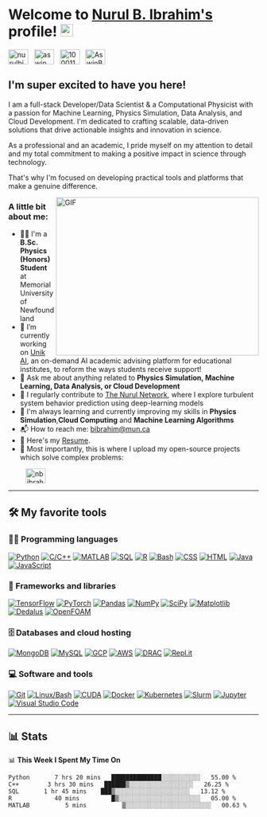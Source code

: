 # Welcome to [Nurul B. Ibrahim's](https://github.com/nbibrahim) profile! <a href="https://github.com/nbibrahim"><img src="https://media.giphy.com/media/hvRJCLFzcasrR4ia7z/giphy.gif" width="25px"></a>

<a href="https://www.linkedin.com/in/nurulbibrahim/" target="_blank"><img align="center" src="https://raw.githubusercontent.com/rahuldkjain/github-profile-readme-generator/master/src/images/icons/Social/linked-in-alt.svg" alt="nurulbibrahim" height="30" width="40" /></a>
&nbsp;
<a href="https://www.instagram.com/_noorool_/" target="_blank"><img align="center" src="https://raw.githubusercontent.com/rahuldkjain/github-profile-readme-generator/master/src/images/icons/Social/instagram.svg" alt="aswin_barath_" height="30" width="40" /></a>
&nbsp;
<a href="https://www.facebook.com/nurulbibrahim" target="_blank"><img align="center" src="https://raw.githubusercontent.com/rahuldkjain/github-profile-readme-generator/master/src/images/icons/Social/facebook.svg" alt="100011683902531e" height="30" width="40" /></a>
&nbsp;
<a href="https://twitter.com/nurulb000" target="_blank"><img align="center" src="https://raw.githubusercontent.com/rahuldkjain/github-profile-readme-generator/master/src/images/icons/Social/twitter.svg" alt="AswinBarath2" height="30" width="40" /></a>
&nbsp;

## I'm super excited to have you here! 

I am a full-stack Developer/Data Scientist & a Computational Physicist with a passion for Machine Learning, Physics Simulation, Data Analysis, and Cloud Development. I'm dedicated to crafting scalable, data-driven solutions that drive actionable insights and innovation in science.

As a professional and an academic, I pride myself on my attention to detail and my total commitment to making a positive impact in science through technology.

That's why I'm focused on developing practical tools and platforms that make a genuine difference.

<img align="right" alt="GIF" src="https://github.com/nbibrahim/nbibrahim/blob/master/coding.gif?raw=true" width="408" height="318" />


### A little bit about me:

- 👨‍🎓 I'm a **B.Sc. Physics (Honors) Student** at Memorial University of Newfoundland
- 🔭 I’m currently working on [Unik AI](https://www.unikai.ca/), an on-demand AI academic advising platform for educational institutes, to reform the ways students receive support!
- 💬 Ask me about anything related to **Physics Simulation, Machine Learning, Data Analysis, or Cloud Development**
- 📝 I regularly contribute to [The Nurul Network](https://github.com/nbibrahim/The-Nurul-Network), where I explore turbulent system behavior prediction using deep-learning models
- 🌱 I'm always learning and currently improving my skills in **Physics Simulation**,**Cloud Computing** and **Machine Learning Algorithms**
- 📬 How to reach me: [bibrahim@mun.ca](mailto:bibrahim@mun.ca)
- 📄 Here's my [Resume](https://github.com/nbibrahim/Resume/blob/main/Nurul-Resume.pdf).
- 💪 Most importantly, this is where I upload my open-source projects which solve complex problems:

&nbsp;&nbsp;&nbsp;&nbsp;&nbsp;&nbsp;&nbsp;&nbsp;
<a href="https://github.com/nbibrahim" target="_blank"><img align="center" src="https://raw.githubusercontent.com/rahuldkjain/github-profile-readme-generator/master/src/images/icons/Social/github.svg" alt="nbibrahim" height="30" width="40" /></a>
&nbsp;

---

## 🛠️ My favorite tools

### 👨‍💻 Programming languages

<p>
    <a href="#"><img alt="Python" src="https://img.shields.io/badge/Python-14354C.svg?logo=python&logoColor=white"></a>
    <a href="#"><img alt="C/C++" src="https://custom-icon-badges.herokuapp.com/badge/C/C++-00599C.svg?logo=cplusplus&logoColor=white"></a>
    <a href="#"><img alt="MATLAB" src="https://img.shields.io/badge/MATLAB-007396.svg?logo=matlab&logoColor=white"></a>
    <a href="#"><img alt="SQL" src="https://img.shields.io/badge/SQL-025E8C.svg?logo=database&logoColor=white"></a>
    <a href="#"><img alt="R" src="https://img.shields.io/badge/R-276DC3.svg?logo=r&logoColor=white"></a>
    <a href="#"><img alt="Bash" src="https://img.shields.io/badge/Bash-121011.svg?logo=gnu-bash&logoColor=white"></a>
    <a href="#"><img alt="CSS" src="https://img.shields.io/badge/CSS-1572B6.svg?logo=css3&logoColor=white"></a>
    <a href="#"><img alt="HTML" src="https://img.shields.io/badge/HTML-E34F26.svg?logo=html5&logoColor=white"></a>
    <a href="#"><img alt="Java" src="https://img.shields.io/badge/Java-007396.svg?logo=java&logoColor=white"></a>
    <a href="#"><img alt="JavaScript" src="https://img.shields.io/badge/JavaScript-F7DF1E.svg?logo=javascript&logoColor=black"></a>
</p>

### 🧰 Frameworks and libraries

<p>
    <a href="#"><img alt="TensorFlow" src="https://img.shields.io/badge/TensorFlow-FF6F00.svg?logo=tensorflow&logoColor=white"></a>
    <a href="#"><img alt="PyTorch" src="https://img.shields.io/badge/PyTorch-EE4C2C.svg?logo=pytorch&logoColor=white"></a>
    <a href="#"><img alt="Pandas" src="https://img.shields.io/badge/Pandas-150458.svg?logo=pandas&logoColor=white"></a>
    <a href="#"><img alt="NumPy" src="https://img.shields.io/badge/Numpy-013243.svg?logo=numpy&logoColor=white"></a>
    <a href="#"><img alt="SciPy" src="https://img.shields.io/badge/SciPy-8CAAE6.svg?logo=scipy&logoColor=white"></a>
    <a href="#"><img alt="Matplotlib" src="https://img.shields.io/badge/Matplotlib-11557c.svg?logo=matplotlib&logoColor=white"></a>
    <a href="#"><img alt="Dedalus" src="https://img.shields.io/badge/Dedalus-20232a.svg?logo=dedalus&logoColor=white"></a>
    <a href="#"><img alt="OpenFOAM" src="https://img.shields.io/badge/OpenFOAM-7ED4E6.svg?logo=openfoam&logoColor=white"></a>
</p>

### 🗄️ Databases and cloud hosting

<p>
    <a href="#"><img alt="MongoDB" src ="https://img.shields.io/badge/MongoDB-4ea94b.svg?logo=mongodb&logoColor=white"></a>
    <a href="#"><img alt="MySQL" src="https://img.shields.io/badge/MySQL-00f.svg?logo=mysql&logoColor=white"></a>
    <a href="#"><img alt="GCP" src="https://img.shields.io/badge/GCP-4285F4.svg?logo=google-cloud&logoColor=white"></a>
    <a href="#"><img alt="AWS" src="https://img.shields.io/badge/AWS-232F3E.svg?logo=amazon-aws&logoColor=white"></a>
    <a href="#"><img alt="DRAC" src="https://img.shields.io/badge/DRAC-0078D6.svg?logo=drac&logoColor=white"></a>
    <a href="#"><img alt="Repl.it" src="https://img.shields.io/badge/Repl.it-0D101E.svg?logo=Replit&logoColor=white"></a>
</p>

### 💻 Software and tools

<p>
    <a href="#"><img alt="Git" src="https://img.shields.io/badge/Git-F05033.svg?logo=git&logoColor=white"></a>
    <a href="#"><img alt="Linux/Bash" src="https://img.shields.io/badge/Linux/Bash-FCC624.svg?logo=linux&logoColor=black"></a>
    <a href="#"><img alt="CUDA" src="https://img.shields.io/badge/CUDA-76B900.svg?logo=nvidia&logoColor=white"></a>
    <a href="#"><img alt="Docker" src="https://img.shields.io/badge/Docker-2496ED.svg?logo=docker&logoColor=white"></a>
    <a href="#"><img alt="Kubernetes" src="https://img.shields.io/badge/Kubernetes-326CE5.svg?logo=kubernetes&logoColor=white"></a>
    <a href="#"><img alt="Slurm" src="https://img.shields.io/badge/Slurm-316192.svg?logo=slurm&logoColor=white"></a>
    <a href="#"><img alt="Jupyter" src="https://img.shields.io/badge/Jupyter-F37626.svg?logo=Jupyter&logoColor=white"></a>
    <a href="#"><img alt="Visual Studio Code" src="https://img.shields.io/badge/Visual%20Studio%20Code-0078d7.svg?logo=visual-studio-code&logoColor=white"></a>
</p>

---

## 📊 Stats

📊 <b>This Week I Spent My Time On</b>

<!--START_SECTION:waka-->
```text
Python       7 hrs 20 mins   ██████████████░░░░░░░░░░░   55.00 % 
C++        3 hrs 30 mins   ██████▒░░░░░░░░░░░░░░░░░░   26.25 % 
SQL       1 hr 45 mins    ███▒░░░░░░░░░░░░░░░░░░░░░   13.12 % 
R            40 mins         █▒░░░░░░░░░░░░░░░░░░░░░░░   05.00 % 
MATLAB          5 mins          ▒░░░░░░░░░░░░░░░░░░░░░░░░   00.63 % 
```
<!--END_SECTION:waka-->
